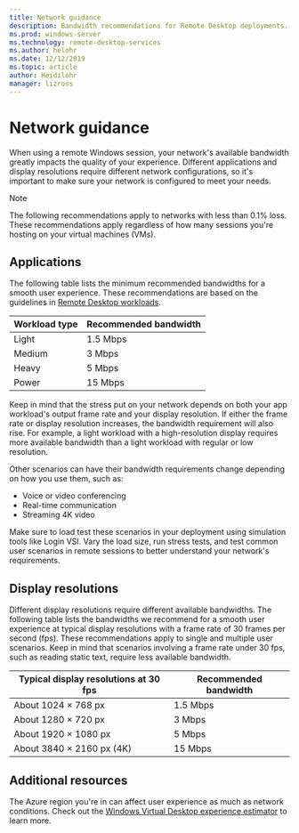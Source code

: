```yaml
---
title: Network guidance
description: Bandwidth recommendations for Remote Desktop deployments.
ms.prod: windows-server
ms.technology: remote-desktop-services
ms.author: helohr
ms.date: 12/12/2019
ms.topic: article
author: Heidilohr
manager: lizross
---
```

# Network guidance

When using a remote Windows session, your network's available bandwidth greatly impacts the quality of your experience. Different applications and display resolutions require different network configurations, so it's important to make sure your network is configured to meet your needs.

>[!NOTE]
>The following recommendations apply to networks with less than 0.1% loss. These recommendations apply regardless of how many sessions you're hosting on your virtual machines (VMs).

## Applications

The following table lists the minimum recommended bandwidths for a smooth user experience. These recommendations are based on the guidelines in [Remote Desktop workloads](remote-desktop-workloads.md).

| Workload type   | Recommended bandwidth |
|-----------------|-----------------------|
| Light           | 1.5 Mbps              |
| Medium          | 3 Mbps                |
| Heavy           | 5 Mbps                |
| Power           | 15 Mbps               |

Keep in mind that the stress put on your network depends on both your app workload's output frame rate and your display resolution. If either the frame rate or display resolution increases, the bandwidth requirement will also rise. For example, a light workload with a high-resolution display requires more available bandwidth than a light workload with regular or low resolution.

Other scenarios can have their bandwidth requirements change depending on how you use them, such as:

- Voice or video conferencing
- Real-time communication
- Streaming 4K video

Make sure to load test these scenarios in your deployment using simulation tools like Login VSI. Vary the load size, run stress tests, and test common user scenarios in remote sessions to better understand your network's requirements.

## Display resolutions

Different display resolutions require different available bandwidths. The following table lists the bandwidths we recommend for a smooth user experience at typical display resolutions with a frame rate of 30 frames per second (fps). These recommendations apply to single and multiple user scenarios. Keep in mind that scenarios involving a frame rate under 30 fps, such as reading static text, require less available bandwidth.

| Typical display resolutions at 30 fps    | Recommended bandwidth |
|------------------------------------------|-----------------------|
| About 1024 × 768 px                      | 1.5 Mbps              |
| About 1280 × 720 px                      | 3 Mbps                |
| About 1920 × 1080 px                     | 5 Mbps                |
| About 3840 × 2160 px (4K)                | 15 Mbps               |

## Additional resources

The Azure region you're in can affect user experience as much as network conditions. Check out the [Windows Virtual Desktop experience estimator](https://azure.microsoft.com/services/virtual-desktop/assessment/) to learn more.
